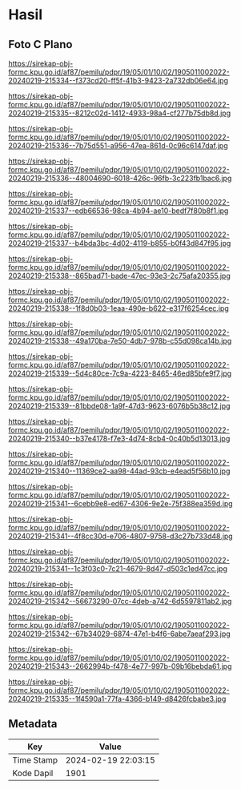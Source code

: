 # Hasil

## Foto C Plano

https://sirekap-obj-formc.kpu.go.id/af87/pemilu/pdpr/19/05/01/10/02/1905011002022-20240219-215334--f373cd20-ff5f-41b3-9423-2a732db06e64.jpg

https://sirekap-obj-formc.kpu.go.id/af87/pemilu/pdpr/19/05/01/10/02/1905011002022-20240219-215335--8212c02d-1412-4933-98a4-cf277b75db8d.jpg

https://sirekap-obj-formc.kpu.go.id/af87/pemilu/pdpr/19/05/01/10/02/1905011002022-20240219-215336--7b75d551-a956-47ea-861d-0c96c6147daf.jpg

https://sirekap-obj-formc.kpu.go.id/af87/pemilu/pdpr/19/05/01/10/02/1905011002022-20240219-215336--48004690-6018-426c-96fb-3c223fb1bac6.jpg

https://sirekap-obj-formc.kpu.go.id/af87/pemilu/pdpr/19/05/01/10/02/1905011002022-20240219-215337--edb66536-98ca-4b94-ae10-bedf7f80b8f1.jpg

https://sirekap-obj-formc.kpu.go.id/af87/pemilu/pdpr/19/05/01/10/02/1905011002022-20240219-215337--b4bda3bc-4d02-4119-b855-b0f43d847f95.jpg

https://sirekap-obj-formc.kpu.go.id/af87/pemilu/pdpr/19/05/01/10/02/1905011002022-20240219-215338--865bad71-bade-47ec-93e3-2c75afa20355.jpg

https://sirekap-obj-formc.kpu.go.id/af87/pemilu/pdpr/19/05/01/10/02/1905011002022-20240219-215338--1f8d0b03-1eaa-490e-b622-e317f6254cec.jpg

https://sirekap-obj-formc.kpu.go.id/af87/pemilu/pdpr/19/05/01/10/02/1905011002022-20240219-215338--49a170ba-7e50-4db7-978b-c55d098ca14b.jpg

https://sirekap-obj-formc.kpu.go.id/af87/pemilu/pdpr/19/05/01/10/02/1905011002022-20240219-215339--5d4c80ce-7c9a-4223-8465-46ed85bfe9f7.jpg

https://sirekap-obj-formc.kpu.go.id/af87/pemilu/pdpr/19/05/01/10/02/1905011002022-20240219-215339--81bbde08-1a9f-47d3-9623-6076b5b38c12.jpg

https://sirekap-obj-formc.kpu.go.id/af87/pemilu/pdpr/19/05/01/10/02/1905011002022-20240219-215340--b37e4178-f7e3-4d74-8cb4-0c40b5d13013.jpg

https://sirekap-obj-formc.kpu.go.id/af87/pemilu/pdpr/19/05/01/10/02/1905011002022-20240219-215340--11369ce2-aa98-44ad-93cb-e4ead5f56b10.jpg

https://sirekap-obj-formc.kpu.go.id/af87/pemilu/pdpr/19/05/01/10/02/1905011002022-20240219-215341--6cebb9e8-ed67-4306-9e2e-75f388ea359d.jpg

https://sirekap-obj-formc.kpu.go.id/af87/pemilu/pdpr/19/05/01/10/02/1905011002022-20240219-215341--4f8cc30d-e706-4807-9758-d3c27b733d48.jpg

https://sirekap-obj-formc.kpu.go.id/af87/pemilu/pdpr/19/05/01/10/02/1905011002022-20240219-215341--1c3f03c0-7c21-4679-8d47-d503c1ed47cc.jpg

https://sirekap-obj-formc.kpu.go.id/af87/pemilu/pdpr/19/05/01/10/02/1905011002022-20240219-215342--56673290-07cc-4deb-a742-6d5597811ab2.jpg

https://sirekap-obj-formc.kpu.go.id/af87/pemilu/pdpr/19/05/01/10/02/1905011002022-20240219-215342--67b34029-6874-47e1-b4f6-6abe7aeaf293.jpg

https://sirekap-obj-formc.kpu.go.id/af87/pemilu/pdpr/19/05/01/10/02/1905011002022-20240219-215343--2662994b-f478-4e77-997b-09b16bebda61.jpg

https://sirekap-obj-formc.kpu.go.id/af87/pemilu/pdpr/19/05/01/10/02/1905011002022-20240219-215335--1f4590a1-77fa-4366-b149-d8426fcbabe3.jpg


## Metadata

| Key        | Value               |
| ---------- | ------------------- |
| Time Stamp | 2024-02-19 22:03:15 |
| Kode Dapil | 1901                |



